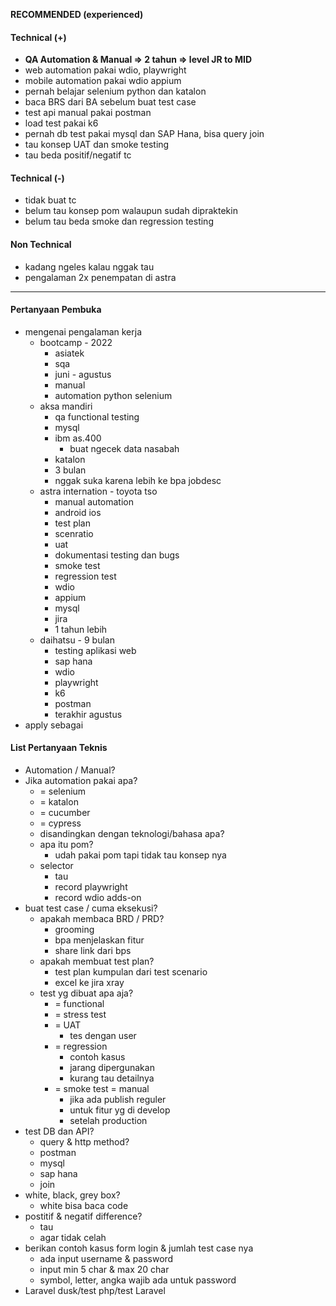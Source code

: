 **RECOMMENDED (experienced)**
#### Technical (+) 

- **QA Automation & Manual => 2 tahun => level JR to MID**  
- web automation pakai wdio, playwright
- mobile automation pakai wdio appium
- pernah belajar selenium python dan katalon
- baca BRS dari BA sebelum buat test case
- test api manual pakai postman
- load test pakai k6
- pernah db test pakai mysql dan SAP Hana, bisa query join
- tau konsep UAT dan smoke testing
- tau beda positif/negatif tc

#### Technical (-)  

- tidak buat tc
- belum tau konsep pom walaupun sudah dipraktekin
- belum tau beda smoke dan regression testing

#### Non Technical  

- kadang ngeles kalau nggak tau
- pengalaman 2x penempatan di astra

---

#### Pertanyaan Pembuka

- mengenai pengalaman kerja  
	- bootcamp - 2022
		- asiatek
		- sqa
		- juni - agustus
		- manual
		- automation python selenium
	- aksa mandiri
		- qa functional testing
		- mysql
		- ibm as.400
			- buat ngecek data nasabah
		- katalon
		- 3 bulan
		- nggak suka karena lebih ke bpa jobdesc
	- astra internation - toyota tso
		- manual automation
		- android ios
		- test plan
		- scenratio
		- uat
		- dokumentasi testing dan bugs
		- smoke test
		- regression test
		- wdio
		- appium
		- mysql
		- jira
		- 1 tahun lebih
	- daihatsu - 9  bulan
		- testing aplikasi web
		- sap hana
		- wdio
		- playwright
		- k6
		- postman
		- terakhir agustus
- apply sebagai


#### List Pertanyaan Teknis

- Automation / Manual?  
- Jika automation pakai apa?
	- = selenium
	- = katalon
	- = cucumber
	- = cypress
	- disandingkan dengan teknologi/bahasa apa?
	- apa itu pom?
		- udah pakai pom tapi tidak tau konsep nya
	- selector
		- tau
		- record playwright
		- record wdio adds-on
- buat test case / cuma eksekusi?
	- apakah membaca BRD / PRD?
		- grooming
		- bpa menjelaskan fitur
		- share link dari bps
	- apakah membuat test plan?
		- test plan kumpulan dari test scenario
		- excel ke jira xray
	- test yg dibuat apa aja?
		- = functional
		- = stress test
		- = UAT
			- tes dengan user
		- = regression
			- contoh kasus
			- jarang dipergunakan 
			- kurang tau detailnya
		- = smoke test = manual
			- jika ada publish reguler
			- untuk fitur yg di develop
			- setelah production
- test DB dan API?
	- query & http method?
	- postman
	- mysql
	- sap hana
	- join
- white, black, grey box?
	- white bisa baca code
- postitif & negatif difference?
	- tau
	- agar tidak celah
- berikan contoh kasus form login & jumlah test case nya
	- ada input username & password
	- input min 5 char & max 20 char
	- symbol, letter, angka wajib ada untuk password
- Laravel dusk/test php/test Laravel